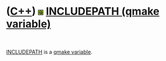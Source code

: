 
 

 

 

 

 

([C++](Cpp.md)) ![Qt](PicQt.png) [INCLUDEPATH (qmake variable)](CppQmakeIncludepath.md)
=========================================================================================

 

[INCLUDEPATH](CppQmakeIncludepath.md) is a [qmake
variable](CppQmakeVariable.md).

 

 

 

 

 

 

